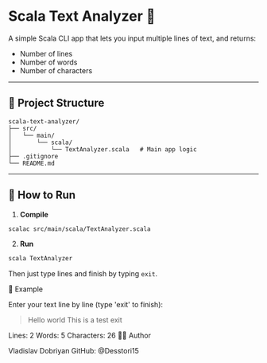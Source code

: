 # Scala Text Analyzer 🧠

A simple Scala CLI app that lets you input multiple lines of text, and returns:
- Number of lines
- Number of words
- Number of characters

---

## 📂 Project Structure

```
scala-text-analyzer/
├── src/
│   └── main/
│       └── scala/
│           └── TextAnalyzer.scala   # Main app logic
├── .gitignore
└── README.md
```


---

## 🚀 How to Run

1. **Compile**
```bash
scalac src/main/scala/TextAnalyzer.scala
```

2. **Run**
```bash
scala TextAnalyzer
```

Then just type lines and finish by typing `exit`.

🧪 Example

Enter your text line by line (type 'exit' to finish):
> Hello world
> This is a test
> exit

Lines: 2
Words: 5
Characters: 26
👨‍💻 Author

Vladislav Dobriyan
GitHub: @Desstori15
